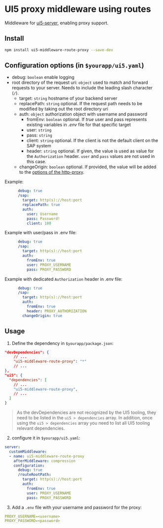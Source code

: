 # UI5 proxy middleware using routes

Middleware for [ui5-server](https://github.com/SAP/ui5-server), enabling proxy support.

## Install

```bash
npm install ui5-middleware-route-proxy --save-dev
```

## Configuration options (in `$yourapp/ui5.yaml`)

- debug: `boolean`
  enable logging
- root directory of the request uri: `object`
  used to match and forward requests to your server. Needs to include the leading slash  character (`/`).
  - target: `string`
    hostname of your backend server
  - replacePath: `string` optional. If the request path needs to be modified by taking out the root directory uri
  - auth: `object`
    authorization object with username and password
    - fromEnv: `boolean` optional. If _true_ user and pass represents existing variables in _.env_ file for that specific target
    - user: `string`
    - pass: `string` 
    - client: `string` optional. If the client is not the default client on the SAP system
    - header: `string` optional. If given, the value is used as value for the `Authorization` header. `user` and `pass` values are not used in this case.
  - changeOrigin: `boolean` optional. If provided, the value will be added to the [options of the http-proxy](https://www.npmjs.com/package/http-proxy#options).
  
Example:
```yml
      debug: true
      /sap: 
        target: http(s)://host:port
        replacePath: true
        auth:
          user: Username
          pass: Password!
          client: 100   
```

Example with user/pass in .env file:
```yaml
      debug: true
      /sap: 
        target: http(s)://host:port
        auth:
          fromEnv: true
          user: PROXY_USERNAME
          pass: PROXY_PASSWORD
```

Example with dedicated `Authorization` header in .env file:
```yaml
      debug: true
      /sap: 
        target: http(s)://host:port
        auth:
          fromEnv: true
          header: PROXY_AUTHORIZATION
        changeOrigin: true
```

## Usage

1. Define the dependency in `$yourapp/package.json`:

```json
"devDependencies": {
    // ...
    "ui5-middleware-route-proxy": "*"
    // ...
},
"ui5": {
  "dependencies": [
    // ...
    "ui5-middleware-route-proxy",
    // ...
  ]
}
```

> As the devDependencies are not recognized by the UI5 tooling, they need to be listed in the `ui5 > dependencies` array. In addition, once using the `ui5 > dependencies` array you need to list all UI5 tooling relevant dependencies.

2. configure it in `$yourapp/ui5.yaml`:

```yaml
server:
  customMiddleware:
  - name: ui5-middleware-route-proxy
    afterMiddleware: compression
    configuration:
      debug: true
      /routeRootPath: 
        target: http(s)://host:port
        auth:
          fromEnv: true
          user: PROXY_USERNAME
          pass: PROXY_PASSWORD
```

3. Add a `.env` file with your username and password for the proxy:

```yaml
PROXY_USERNAME=<username>
PROXY_PASSWORD=<password>
```
